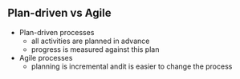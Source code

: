 ## Plan-driven vs Agile
* Plan-driven processes
	* all activities are planned in advance
	* progress is measured against this plan
* Agile processes
	* planning is incremental andit is easier to change the process 
